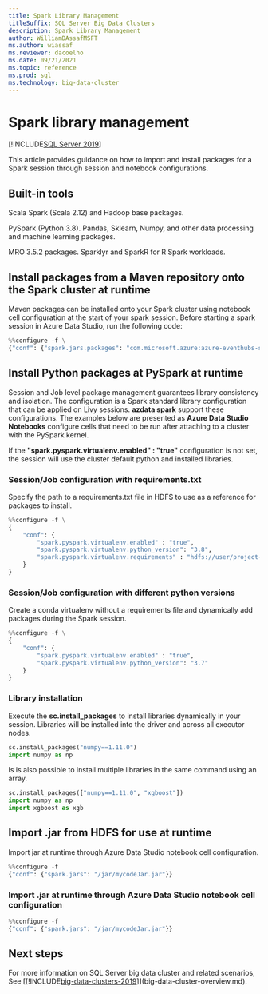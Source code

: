 ```yaml
---
title: Spark Library Management
titleSuffix: SQL Server Big Data Clusters
description: Spark Library Management
author: WilliamDAssafMSFT
ms.author: wiassaf
ms.reviewer: dacoelho
ms.date: 09/21/2021
ms.topic: reference
ms.prod: sql
ms.technology: big-data-cluster
---
```


# Spark library management

[!INCLUDE[SQL Server 2019](../includes/applies-to-version/sqlserver2019.md)]

This article provides guidance on how to import and install packages for a Spark session through session and notebook configurations.

## Built-in tools

Scala Spark (Scala 2.12) and Hadoop base packages. 

PySpark (Python 3.8). Pandas, Sklearn, Numpy, and other data processing and machine learning packages.

MRO 3.5.2 packages. Sparklyr and SparkR for R Spark workloads.

## Install packages from a Maven repository onto the Spark cluster at runtime

Maven packages can be installed onto your Spark cluster using notebook cell configuration at the start of your spark session. Before starting a spark session in Azure Data Studio, run the following code:

```python
%%configure -f \
{"conf": {"spark.jars.packages": "com.microsoft.azure:azure-eventhubs-spark_2.12:2.3.1"}}
```

## Install Python packages at PySpark at runtime

Session and Job level package management guarantees library consistency and isolation. The configuration is a Spark standard library configuration that can be applied on Livy sessions. __azdata spark__ support these configurations. The examples below are presented as __Azure Data Studio Notebooks__ configure cells that need to be run after attaching to a cluster with the PySpark kernel.

If the __"spark.pyspark.virtualenv.enabled" : "true"__ configuration is not set, the session will use the cluster default python and installed libraries.

### Session/Job configuration with requirements.txt

Specify the path to a requirements.txt file in HDFS to use as a reference for packages to install.

```python
%%configure -f \
{
    "conf": {
        "spark.pyspark.virtualenv.enabled" : "true",
        "spark.pyspark.virtualenv.python_version": "3.8",
        "spark.pyspark.virtualenv.requirements" : "hdfs://user/project-A/requirements.txt"
    }
}
```

### Session/Job configuration with different python versions

Create a conda virtualenv without a requirements file and dynamically add packages during the Spark session.

```python
%%configure -f \
{
    "conf": {
        "spark.pyspark.virtualenv.enabled" : "true",
        "spark.pyspark.virtualenv.python_version": "3.7"
    }
}
```

### Library installation

Execute the __sc.install_packages__ to install libraries dynamically in your session. Libraries will be installed into the driver and across all executor nodes.

 ```python
sc.install_packages("numpy==1.11.0")
import numpy as np
```

Is is also possible to install multiple libraries in the same command using an array.

 ```python
sc.install_packages(["numpy==1.11.0", "xgboost"])
import numpy as np
import xgboost as xgb
```

## Import .jar from HDFS for use at runtime
Import jar at runtime through Azure Data Studio notebook cell configuration.

```python
%%configure -f
{"conf": {"spark.jars": "/jar/mycodeJar.jar"}}
```

### Import .jar at runtime through Azure Data Studio notebook cell configuration

```python
%%configure -f
{"conf": {"spark.jars": "/jar/mycodeJar.jar"}}
```

## Next steps

For more information on SQL Server big data cluster and related scenarios, See [[!INCLUDE[big-data-clusters-2019](../includes/ssbigdataclusters-ss-nover.md)]](big-data-cluster-overview.md).